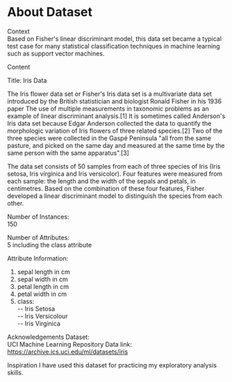 # About Dataset

Context\
Based on Fisher's linear discriminant model, this data set became a typical test case for many statistical classification techniques in machine learning such as support vector machines.

Content

Title: Iris Data

The Iris flower data set or Fisher's Iris data set is a multivariate data set introduced by the British statistician and biologist Ronald Fisher in his 1936 paper The use of multiple measurements in taxonomic problems as an example of linear discriminant analysis.[1] It is sometimes called Anderson's Iris data set because Edgar Anderson collected the data to quantify the morphologic variation of Iris flowers of three related species.[2] Two of the three species were collected in the Gaspé Peninsula "all from the same pasture, and picked on the same day and measured at the same time by the same person with the same apparatus".[3]

The data set consists of 50 samples from each of three species of Iris (Iris setosa, Iris virginica and Iris versicolor). Four features were measured from each sample: the length and the width of the sepals and petals, in centimetres. Based on the combination of these four features, Fisher developed a linear discriminant model to distinguish the species from each other.

Number of Instances:\
150

Number of Attributes:\
5 including the class attribute

Attribute Information:

1. sepal length in cm
2. sepal width in cm
3. petal length in cm
4. petal width in cm
5. class:\
-- Iris Setosa\
-- Iris Versicolour\
-- Iris Virginica

Acknowledgements Dataset:\
UCI Machine Learning Repository Data link:\
https://archive.ics.uci.edu/ml/datasets/iris

Inspiration
I have used this dataset for practicing my exploratory analysis skills.

